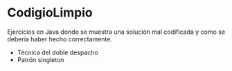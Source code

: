 # CodigioLimpio
Ejercicios en Java donde se muestra una solución mal codificada y como se debería haber hecho correctamente.

- Técnica del doble despacho
- Patrón singleton
